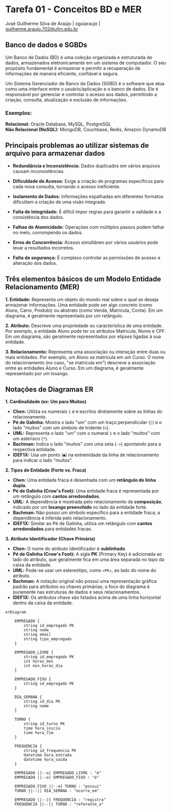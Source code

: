 # Tarefa 01 - Conceitos BD e MER
José Guilherme Silva de Araújo | oguiaraujo | guilherme.araujo.702@ufrn.edu.br

## Banco de dados e SGBDs
Um Banco de Dados (BD) é uma coleção organizada e estruturada de dados, armazenados eletronicamente em um sistema de
computador. O seu propósito fundamental é armazenar e permitir a recuperação de informações de maneira eficiente,
confiável e segura.

Um Sistema Gerenciador de Banco de Dados (SGBD) é o software que atua como uma interface entre o usuário/aplicação e o
banco de dados. Ele é responsável por gerenciar e controlar o acesso aos dados, permitindo a criação, consulta,
atualização e exclusão de informações.

### Exemplos:
**Relacional:** 	Oracle Database, MySQL, PostgreSQL  
**Não Relacional (NoSQL):** MongoDB, Couchbase, Redis, Amazon DynamoDB

## Principais problemas ao utilizar sistemas de arquivo para armazenar dados
* **Redundância e Inconsistência:** Dados duplicados em vários arquivos causam inconsistências.

* **Dificuldade de Acesso:** Exige a criação de programas específicos para cada nova consulta, tornando o acesso
ineficiente.

* **Isolamento de Dados:** Informações espalhadas em diferentes formatos dificultam a criação de uma visão integrada.

* **Falta de Integridade:** É difícil impor regras para garantir a validade e a consistência dos dados.

* **Falhas de Atomicidade:** Operações com múltiplos passos podem falhar no meio, corrompendo os dados.

* **Erros de Concorrência:** Acesso simultâneo por vários usuários pode levar a resultados incorretos.

* **Falta de segurança:** É complexo controlar as permissões de acesso e alteração dos dados.

## Três elementos básicos de um Modelo Entidade Relacionamento (MER)

**1. Entidade:** Representa um objeto do mundo real sobre o qual se deseja armazenar informações. Uma entidade pode ser
algo concreto (como Aluno, Carro, Produto) ou abstrato (como Venda, Matrícula, Conta). Em um diagrama, é geralmente
representada por um retângulo.

**2. Atributo:** Descreve uma propriedade ou característica de uma entidade. Por exemplo, a entidade Aluno pode ter os
atributos Matricula, Nome e CPF. Em um diagrama, são geralmente representados por elipses ligadas à sua entidade.

**3. Relacionamento:** Representa uma associação ou interação entre duas ou mais entidades. Por exemplo, um Aluno se
matricula em um Curso. O nome do relacionamento (no caso, "se matricula em") descreve a associação entre as entidades
Aluno e Curso. Em um diagrama, é geralmente representado por um losango.

## Notações de Diagramas ER

**1. Cardinalidade (ex: Um para Muitos)**

* **Chen:** Utiliza os numerais `1` e `N` escritos diretamente sobre as linhas do relacionamento.
* **Pé de Galinha:** Mostra o lado "um" com um traço perpendicular (`|`) e o lado "muitos" com um símbolo de tridente (`<`).
* **UML:** Representa o lado "um" com o numeral `1` e o lado "muitos" com um asterisco (`*`).
* **Bachman:** Indica o lado "muitos" com uma seta (`->`) apontando para a respectiva entidade.
* **IDEF1X:** Usa um ponto (`●`) na extremidade da linha de relacionamento para indicar o lado "muitos".

**2. Tipos de Entidade (Forte vs. Fraca)**

* **Chen:** Uma entidade fraca é desenhada com um **retângulo de linha dupla**.
* **Pé de Galinha (Crow's Foot):** Uma entidade fraca é representada por um retângulo com **cantos arredondados**.
* **UML:** A dependência é mostrada pelo relacionamento de **composição**, indicado por um **losango preenchido** no
lado da entidade forte.
* **Bachman:** Não possui um símbolo específico para a entidade fraca; a dependência é inferida pelo relacionamento.
* **IDEF1X:** Similar ao Pé de Galinha, utiliza um retângulo com **cantos arredondados** para entidades fracas.

**3. Atributo Identificador (Chave Primária)**

* **Chen:** O nome do atributo identificador é **sublinhado**.
* **Pé de Galinha (Crow's Foot):** A sigla **PK** (Primary Key) é adicionada ao lado do atributo, que geralmente fica
em uma área separada no topo da caixa da entidade.
* **UML:** Pode-se usar um estereótipo, como `«PK»`, ao lado do nome do atributo.
* **Bachman:** A notação original não possui uma representação gráfica padrão para atributos ou chaves primárias; o
foco do diagrama é puramente nas estruturas de dados e seus relacionamentos.
* **IDEF1X:** Os atributos chave são listados acima de uma linha horizontal dentro da caixa da entidade.

```mermaid
erDiagram

    EMPREGADO {
        string id_empregado PK
        string nome
        string email
        string tipo_empregado
    }

    EMPREGADO_LIVRE {
        string id_empregado PK
        int horas_mes
        int min_horas_dia
    }

    EMPREGADO_FIXO {
        string id_empregado PK
    }

    DIA_SEMANA {
        string id_dia PK
        string nome
    }

    TURNO {
        string id_turno PK
        time hora_inicio
        time hora_fim
    }

    FREQUENCIA {
        string id_frequencia PK
        datetime hora_entrada
        datetime hora_saida
    }
    
    EMPREGADO ||--o| EMPREGADO_LIVRE : "é"
    EMPREGADO ||--o| EMPREGADO_FIXO : "é"
    
    EMPREGADO_FIXO ||--o{ TURNO : "possui"
    TURNO }|--|| DIA_SEMANA : "ocorre_em"
    
    EMPREGADO ||--|{ FREQUENCIA : "registra"
    FREQUENCIA }|--|| TURNO : "referente_a"
